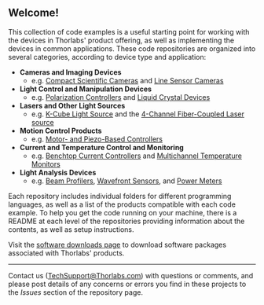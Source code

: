 Welcome!
------

This collection of code examples is a useful starting point for working with the devices in Thorlabs' product offering, as well as implementing the devices in common applications. These code repositories are organized into several categories, according to device type and application:

* **Cameras and Imaging Devices**
  * e.g. [Compact Scientific Cameras](https://www.thorlabs.com/newgrouppage9.cfm?objectgroup_id=13243) and [Line Sensor Cameras](https://www.thorlabs.com/thorproduct.cfm?partnumber=LC100&pn=LC100)
* **Light Control and Manipulation Devices**
  * e.g. [Polarization Controllers](https://www.thorlabs.com/newgrouppage9.cfm?objectgroup_id=12896) and [Liquid Crystal Devices](https://www.thorlabs.com/newgrouppage9.cfm?objectgroup_id=8983)    
* **Lasers and Other Light Sources**
  * e.g. [K-Cube Light Source](https://www.thorlabs.com/newgrouppage9.cfm?objectgroup_id=2922) and the [4-Channel Fiber-Coupled Laser source](https://www.thorlabs.com/newgrouppage9.cfm?objectgroup_id=3800)
* **Motion Control Products**
  * e.g. [Motor- and Piezo-Based Controllers](https://www.thorlabs.com/navigation.cfm?guide_id=2060)
* **Current and Temperature Control and Monitoring**
  * e.g. [Benchtop Current Controllers](https://www.thorlabs.com/newgrouppage9.cfm?objectgroup_ID=4053&pn=LDC4005) and [Multichannel Temperature Monitors](https://www.thorlabs.com/newgrouppage9.cfm?objectgroup_id=14285&pn=UPTEMP)
* **Light Analysis Devices**
  * e.g. [Beam Profilers](https://www.thorlabs.com/newgrouppage9.cfm?objectgroup_id=3483), [Wavefront Sensors](https://www.thorlabs.com/newgrouppage9.cfm?objectgroup_ID=5287), and [Power Meters](https://www.thorlabs.com/navigation.cfm?guide_ID=37) 


Each repository includes individual folders for different programming languages, as well as a list of the products compatible with each code example. To help you get the code running on your machine, there is a README at each level of the repositories providing information about the contents, as well as setup instructions. 

Visit the [software downloads page](http://www.thorlabs.com/navigation.cfm?guide_id=2191) to download software packages associated with Thorlabs' products.

------

Contact us (TechSupport@Thorlabs.com) with questions or comments, and please post details of any concerns or errors you find in these projects to the _Issues_ section of the repository page.


